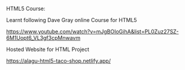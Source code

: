 HTML5 Course:

Learnt following Dave Gray online Course for HTML5

https://www.youtube.com/watch?v=mJgBOIoGihA&list=PL0Zuz27SZ-6M1Uopt6_VL3gf3cpMnwavm

Hosted Website for HTML Project

https://alagu-html5-taco-shop.netlify.app/



